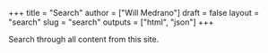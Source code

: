 +++
title = "Search"
author = ["Will Medrano"]
draft = false
layout = "search"
slug = "search"
outputs = ["html", "json"]
+++

Search through all content from this site.

